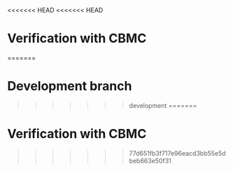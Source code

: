 <<<<<<< HEAD
<<<<<<< HEAD
# Verification with CBMC
=======
# Development branch
>>>>>>> development
=======
# Verification with CBMC
>>>>>>> 77d651fb3f717e96eacd3bb55e5dbeb663e50f31
